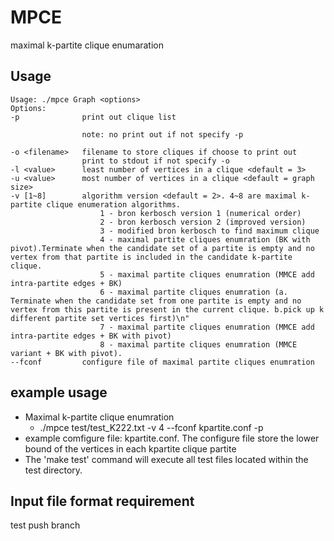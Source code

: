 # MPCE
maximal k-partite clique enumaration

## Usage
```
Usage: ./mpce Graph <options>
Options:
-p				print out clique list
	
				note: no print out if not specify -p
	
-o <filename>	filename to store cliques if choose to print out
				print to stdout if not specify -o
-l <value>		least number of vertices in a clique <default = 3>
-u <value>		most number of vertices in a clique <default = graph size>
-v [1~8]	    algorithm version <default = 2>. 4~8 are maximal k-partite clique enumeration algorithms.
					1 - bron kerbosch version 1 (numerical order)
					2 - bron kerbosch version 2 (improved version)
					3 - modified bron kerbosch to find maximum clique
					4 - maximal partite cliques enumration (BK with pivot).Terminate when the candidate set of a partite is empty and no vertex from that partite is included in the candidate k-partite clique.
					5 - maximal partite cliques enumration (MMCE add intra-partite edges + BK)
                    6 - maximal partite cliques enumration (a. Terminate when the candidate set from one partite is empty and no vertex from this partite is present in the current clique. b.pick up k different partite set vertices first)\n"
					7 - maximal partite cliques enumration (MMCE add intra-partite edges + BK with pivot)
                    8 - maximal partite cliques enumration (MMCE variant + BK with pivot).
--fconf			configure file of maximal partite cliques enumration
```
## example usage
- Maximal k-partite clique enumration
    - ./mpce test/test_K222.txt -v 4 --fconf kpartite.conf -p
- example comfigure file: kpartite.conf. The configure file store the lower bound of the vertices in each kpartite clique partite
- The 'make test' command will execute all test files located within the test directory. 

## Input file format requirement

test push branch